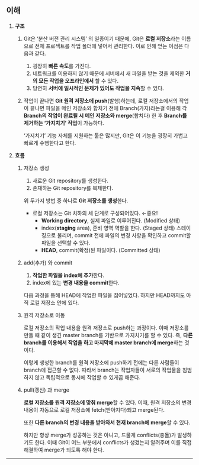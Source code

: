 ## 이해

1. **구조**

   1. Git은 ‘분산 버전 관리 시스템’ 의 일종이기 때문에, Git은 **로컬 저장소**라는 이름으로 전체 프로젝트를 작업 폴더에 넣어서 관리한다. 이로 인해 얻는 이점은 다음과 같다.
      1. 굉장히 **빠른 속도**를 가진다.
      2. 네트워크를 이용하지 않기 때문에 서버에서 새 파일을 받는 것을 제외한 **거의 모든 작업을 오프라인에서** 할 수 있다.
      3. 당연히 **서버에 일시적인 문제가 있어도 작업을 지속**할 수 있다.
   2. 작업이 끝나면 **Git 원격 저장소에 push**(발행)하는데, 로컬 저장소에서의 작업이 끝나면 파일을 메인 저장소와 합치기 전에 Branch(가지)라는걸 이용해 각 **Branch의 작업이 완료될 시 메인 저장소와 merge**(합치다) 한 후 **Branch를 제거하는 ‘가지치기’ 작업**이 가능하다.

      ‘가지치기’ 기능 자체를 지원하는 툴은 많지만, Git은 이 기능을 굉장히 가볍고 빠르게 수행한다고 한다.

2. **흐름**

   1. 저장소 생성

      1. 새로운 Git repository를 생성한다.
      2. 존재하는 Git repository를 복제한다.

      위 두가지 방법 중 하나로 **Git 저장소를 생성**한다.

      - 로컬 저장소는 Git 치하의 세 단계로 구성되어있다. ←중요!
        - **Working directory**, 실제 파일로 이루어진다. (Modified 상태)
        - index(**staging** area), 준비 영역 역할을 한다. (Staged 상태)
          스테이징으로 불리며, commit 전에 파일의 변경 사항을 확인하고 commit할 파일을 선택할 수 있다.
        - **HEAD**, commit(확정)된 파일이다. (Committed 상태)

   2. add(추가) 와 commit

      1. **작업한 파일을 index에 추가**한다.
      2. index에 있는 **변경 내용을 commit**한다.

      다음 과정을 통해 HEAD에 작업한 파일을 집어넣었다. 하지만 HEAD까지도 아직 로컬 저장소 안에 있다.

   3. 원격 저장소로 이동

      로컬 저장소의 작업 내용을 원격 저장소로 push하는 과정이다. 이때 저장소를 만들 때 같이 생긴 master branch를 기반으로 가지치기를 할 수 있다. 즉, **다른 branch를 이용해서 작업을 하고 마지막에 master branch에 merge**하는 것이다.

      이렇게 생성한 branch를 원격 저장소에 push하기 전에는 다른 사람들이 branch에 접근할 수 없다. 따라서 branch는 작업자들이 서로의 작업물을 침범하지 않고 독립적으로 동시에 작업할 수 있게끔 해준다.

   4. pull(갱신) 과 merge

      **로컬 저장소를 원격 저장소에 맞춰 merge**할 수 있다. 이때, 원격 저장소의 변경 내용이 자동으로 로컬 저장소에 fetch(받아지다)되고 merge된다.

      또한 **다른 branch의 변경 내용을 받아와서 현재 branch에 merge**할 수 있다.

      하지만 항상 merge가 성공하는 것은 아니고, 드물게 conflicts(충돌)가 발생하기도 한다. 이때 Git이 어느 부분에서 conflicts가 생겼는지 알려주며 이를 직접 해결하여 merge가 되도록 해야 한다.

---
